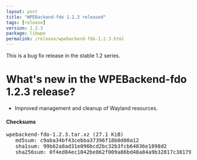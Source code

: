 ```yaml
---
layout: post
title: "WPEBackend-fdo 1.2.3 released"
tags: [release]
version: 1.2.3
package: libwpe
permalink: /release/wpebackend-fdo-1.2.3.html
---
```


This is a bug fix release in the stable 1.2 series.

# What's new in the WPEBackend-fdo 1.2.3 release?

- Improved management and cleanup of Wayland resources.

#### Checksums

<pre>
wpebackend-fdo-1.2.3.tar.xz (27.1 KiB)
   md5sum: c9aba34bf43cebba37396f18b0d00a12
   sha1sum: 99b62a8ad31e096bcd2bc32b3fcb64836e1898d2
   sha256sum: 0f4ed84ec1042be862f009a86bd48a84a9b32817c381793d9de950613c244bfa
</pre>
